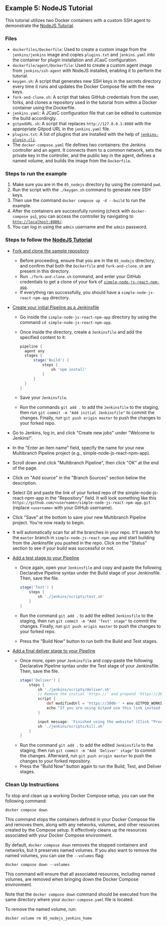 ## Example 5: NodeJS Tutorial

This tutorial utilizes two Docker containers with a custom SSH agent to demonstrate the [NodeJS Tutorial](https://www.jenkins.io/doc/tutorials/simple-node-js-react-npm-app/).

### Files

* `dockerfiles/Dockerfile`: Used to create a custom image from the `jenkins/jenkins` image and copies `plugins.txt` and `jenkins.yaml` into the container for plugin installation and JCasC configuration.
* `dockerfile/agent/Dockerfile`: Used to create a custom agent image from `jenkins/ssh-agent` with NodeJS installed, enabling it to perform the tutorial.
* `keygen.sh`: A script that generates new SSH keys in the secrets directory every time it runs and updates the Docker Compose file with the new keys.
* `fork-and-clone.sh`: A script that takes GitHub credentials from the user, forks, and clones a repository used in the tutorial from within a Docker container using the Dockerfile.
* `jenkins.yaml`: A JCasC configuration file that can be edited to customize the build accordingly.
* `gitpodURL.sh`: A script that replaces `http://127.0.0.1:8080` with the appropriate Gitpod URL in the `jenkins.yaml` file.
* `plugins.txt`: A list of plugins that are installed with the help of [`jenkins-plugin-cli`](https://www.jenkins.io/doc/book/managing/plugins/#install-with-cli).
* The `docker-compose.yaml` file defines two containers: the Jenkins controller and an agent. It connects them to a common network, sets the private key in the controller, and the public key in the agent, defines a named volume, and builds the image from the `Dockerfile`.

### Steps to run the example

1. Make sure you are in the `05_nodejs` directory by using the command `pwd`.
2. Run the script with the `./keygen.sh` command to generate new SSH keys.
3. Then use the command `docker compose up -d --build` to run the example.
4. After the containers are successfully running (check with `docker-compose ps`), you can access the controller by navigating to [`http://localhost:8080/`](http://localhost:8080/).
5. You can log in using the `admin` username and the `admin` password.

### Steps to follow the [NodeJS Tutorial](https://www.jenkins.io/doc/tutorials/build-a-node-js-and-react-app-with-npm)

- [Fork and clone the sample repository](https://www.jenkins.io/doc/tutorials/build-a-node-js-and-react-app-with-npm/#fork-and-clone-the-sample-repository-on-github)
    - Before proceeding, ensure that you are in the `05_nodejs` directory, and confirm that both the `Dockerfile` and `fork-and-clone.sh` are present in this directory.
    - Run `./fork-and-clone.sh` command, and enter your GitHub credentials to get a clone of your fork of [`simple-node-js-react-npm-app`](https://github.com/jenkins-docs/simple-node-js-react-npm-app).
    - If everything ran successfully, you should have a `simple-node-js-react-npm-app` directory.

- [Create your initial Pipeline as a Jenkinsfile](https://www.jenkins.io/doc/tutorials/build-a-node-js-and-react-app-with-npm/#create-your-pipeline-project-in-jenkins)
    - Go inside the `simple-node-js-react-npm-app` directory by using the command `cd simple-node-js-react-npm-app`.
    - Once inside the directory, create a `Jenkinsfile` and add the specified content to it:

      ```groovy
      pipeline {
        agent any
        stages {
            stage('Build') {
                steps {
                    sh 'npm install'
                }
            }
        }
      }
      ```

    - Save your `Jenkinsfile`.
    - Run the commands `git add .` to add the `Jenkinsfile` to the staging, then run `git commit -m "Add initial Jenkinsfile"` to commit the changes. Finally, run `git push origin master` to push the changes to your forked repo.

- Go to Jenkins, log in, and click "Create new jobs" under "Welcome to Jenkins!".
- In the "Enter an item name" field, specify the name for your new Multibranch Pipeline project (e.g., simple-node-js-react-npm-app).
- Scroll down and click "Multibranch Pipeline", then click "OK" at the end of the page.
- Click on "Add source" in the "Branch Sources" section below the description.
- Select Git and paste the link of your forked repo of the simple-node-js-react-npm-app in the "Repository" field. It will look something like this `https://github.com/<username>/simple-node-js-react-npm-app.git` (replace `<username>` with your GitHub username).
- Click "Save" at the bottom to save your new Multibranch Pipeline project. You're now ready to begin.
- It will automatically scan for all the branches in your repo. It'll search for the `master` branch in `simple-node-js-react-npm-app` and start building from the Jenkinsfile you pushed in the repo. Click on the "Status" section to see if your build was successful or not.

- [Add a test stage to your Pipeline](https://www.jenkins.io/doc/tutorials/build-a-node-js-and-react-app-with-npm/#add-a-test-stage-to-your-pipeline)
    - Once again, open your `Jenkinsfile` and copy and paste the following Declarative Pipeline syntax under the Build stage of your Jenkinsfile. Then, save the file.

      ```groovy
      stage('Test') {
          steps {
              sh './jenkins/scripts/test.sh'
          }
      }
      ```

    - Run the command `git add .` to add the edited `Jenkinsfile` to the staging, then run `git commit -m "Add 'Test' stage"` to commit the changes. Finally, run `git push origin master` to push the changes to your forked repo.
    - Press the "Build Now" button to run both the Build and Test stages.


- [Add a final deliver stage to your Pipeline](https://www.jenkins.io/doc/tutorials/build-a-node-js-and-react-app-with-npm/#add-a-final-deliver-stage-to-your-pipeline)
    - Once more, open your `Jenkinsfile` and copy-paste the following Declarative Pipeline syntax under the Test stage of your Jenkinsfile. Then, save the file.
        ```groovy
        stage('Deliver') { 
            steps {
                sh './jenkins/scripts/deliver.sh' 
                // Remove the initial 'https://' and prepend 'https://3000-' to the URL.
                script {
                    def modifiedUrl = 'https://3000-' + env.GITPOD_WORKSPACE_URL.substring('https://'.length())
                    echo "If you are using Gitpod use this link instead ${modifiedUrl}"
                }

                input message: 'Finished using the website? (Click "Proceed" to continue)' 
                sh './jenkins/scripts/kill.sh' 
            }
        }
        ```
  - Run the command `git add .` to add the edited `Jenkinsfile` to the staging, then run `git commit -m "Add 'Deliver' stage"` to commit the changes. Afterward, run `git push origin master` to push the changes to your forked repository.
  - Press the "Build Now" button again to run the Build, Test, and Deliver stages.


### Clean Up Instructions

To stop and clean up a working Docker Compose setup, you can use the following command:

`docker compose down` 

This command stops the containers defined in your Docker Compose file and removes them, along with any networks, volumes, and other resources created by the Compose setup.
It effectively cleans up the resources associated with your Docker Compose environment.

By default, `docker compose down` removes the stopped containers and networks, but it preserves named volumes.
If you also want to remove the named volumes, you can use the `--volumes` flag:

`docker compose down --volumes` 

This command will ensure that all associated resources, including named volumes, are removed when bringing down the Docker Compose environment.

Note that the `docker compose down` command should be executed from the same directory where your `docker-compose.yaml` file is located.

To remove the named volume, run:

`docker volume rm 05_nodejs_jenkins_home`
